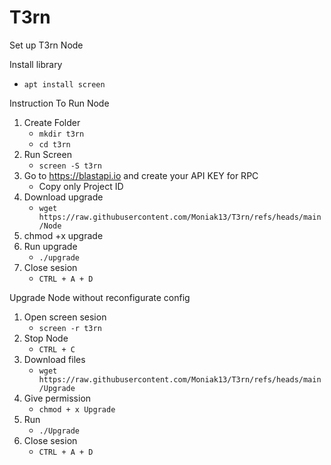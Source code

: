 # T3rn
Set up T3rn Node

Install library
   - `apt install screen`

Instruction To Run Node 

1. Create Folder
   - `mkdir t3rn`
   - `cd t3rn` 
3. Run Screen
   - `screen -S t3rn`
4. Go to https://blastapi.io and create your API KEY for RPC 
   - Copy only Project ID
5. Download upgrade 
   - `wget https://raw.githubusercontent.com/Moniak13/T3rn/refs/heads/main/Node`
6. chmod +x upgrade
7. Run upgrade
   - `./upgrade`
8. Close sesion 
   - `CTRL + A + D`

Upgrade Node without reconfigurate config
1. Open screen sesion
      - `screen -r t3rn`
2. Stop Node
   - `CTRL + C`
3. Download files
   - `wget https://raw.githubusercontent.com/Moniak13/T3rn/refs/heads/main/Upgrade`
4. Give permission
   - `chmod + x Upgrade`
5. Run
   - `./Upgrade`
6. Close sesion 
   - `CTRL + A + D`

